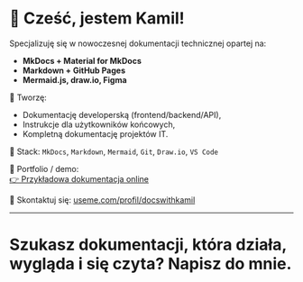 # 👋 Cześć, jestem Kamil!

Specjalizuję się w nowoczesnej dokumentacji technicznej opartej na:
- **MkDocs + Material for MkDocs**
- **Markdown + GitHub Pages**
- **Mermaid.js, draw.io, Figma**

📌 Tworzę:
- Dokumentację developerską (frontend/backend/API),
- Instrukcje dla użytkowników końcowych,
- Kompletną dokumentację projektów IT.

🔧 Stack:
`MkDocs`, `Markdown`, `Mermaid`, `Git`, `Draw.io`, `VS Code`

🔗 Portfolio / demo:  
[👉 Przykładowa dokumentacja online](https://docswithkamil.github.io/demo-docs/)

💬 Skontaktuj się: [useme.com/profil/docswithkamil](https://useme.com/pl/roles/contractor/docswithkamil,415225/)

---

# Szukasz dokumentacji, która działa, wygląda i się czyta? Napisz do mnie.
